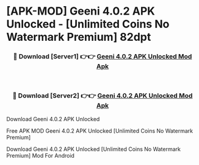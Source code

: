 # [APK-MOD] Geeni 4.0.2 APK Unlocked - [Unlimited Coins No Watermark Premium] 82dpt



<div align="center">
<h3>🔴 Download [Server1] 👉👉 <a href="https://momento.my/?title=Geeni_4.0.2_APK_Unlocked">Geeni 4.0.2 APK Unlocked Mod Apk</a></h3><br>

<h3>🔴 Download [Server2] 👉👉 <a href="https://momento.my/?title=Geeni_4.0.2_APK_Unlocked">Geeni 4.0.2 APK Unlocked Mod Apk</a></h3>
</div>



Download Geeni 4.0.2 APK Unlocked 

Free APK MOD Geeni 4.0.2 APK Unlocked [Unlimited Coins No Watermark Premium]

Download Geeni 4.0.2 APK Unlocked [Unlimited Coins No Watermark Premium] Mod For Android
